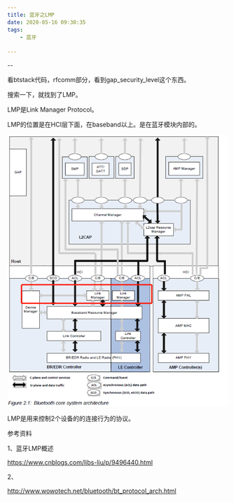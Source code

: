```yaml
---
title: 蓝牙之LMP
date: 2020-05-16 09:30:35
tags:
	- 蓝牙

---
```


--

看btstack代码，rfcomm部分，看到gap_security_level这个东西。

搜索一下，就找到了LMP。

LMP是Link Manager Protocol。

LMP的位置是在HCI层下面，在baseband以上。是在蓝牙模块内部的。

![img](../images/random_name/994833-20180818104038677-254315390.png)



LMP是用来控制2个设备的的连接行为的协议。



参考资料

1、蓝牙LMP概述

https://www.cnblogs.com/libs-liu/p/9496440.html

2、

http://www.wowotech.net/bluetooth/bt_protocol_arch.html